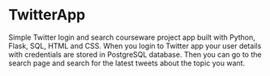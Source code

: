 # TwitterApp

Simple Twitter login and search courseware project app built with Python, Flask, SQL, HTML and CSS. When you login to Twitter app your user details with credentials are stored in PostgreSQL database. Then you can go to the search page and search for the latest tweets about the topic you want.

